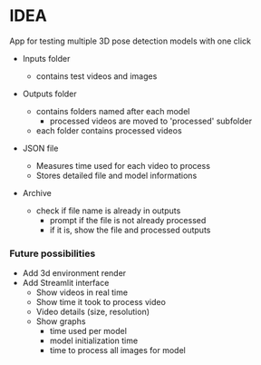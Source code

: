 # IDEA

App for testing multiple 3D pose detection models with one click

- Inputs folder
    - contains test videos and images

- Outputs folder
    - contains folders named after each model
        - processed videos are moved to 'processed' subfolder
    - each folder contains processed videos

- JSON file
    - Measures time used for each video to process
    - Stores detailed file and model informations

- Archive
    - check if file name is already in outputs
        - prompt if the file is not already processed
        - if it is, show the file and processed outputs


### Future possibilities
- Add 3d environment render
- Add Streamlit interface
    - Show videos in real time
    - Show time it took to process video
    - Video details (size, resolution)
    - Show graphs
        - time used per model
        - model initialization time
        - time to process all images for model